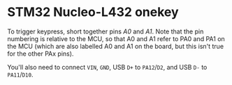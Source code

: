 # STM32 Nucleo-L432 onekey

To trigger keypress, short together pins *A0* and *A1*. Note that the pin numbering is relative to the MCU, so that A0 and A1 refer to PA0 and PA1 on the MCU (which are also labelled A0 and A1 on the board, but this isn't true for the other PAx pins). 

You'll also need to connect `VIN`, `GND`, USB `D+` to `PA12`/`D2`, and USB `D-` to `PA11`/`D10`.
